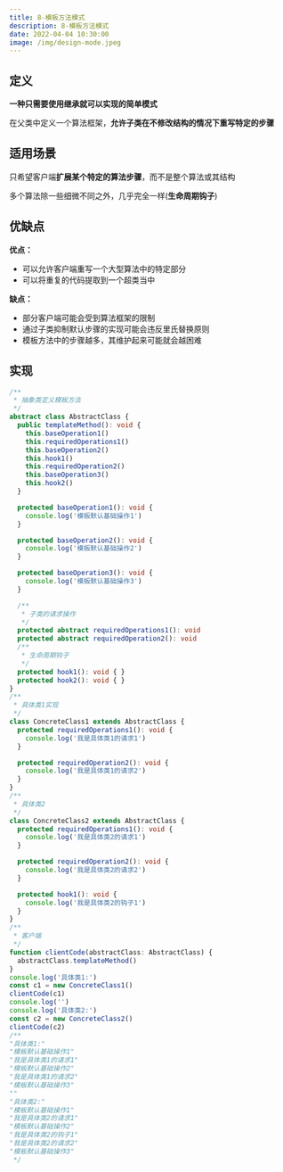 ```yaml
---
title: 8-模板方法模式
description: 8-模板方法模式
date: 2022-04-04 10:30:00
image: /img/design-mode.jpeg
---
```



## 定义

**一种只需要使用继承就可以实现的简单模式**

在父类中定义一个算法框架，**允许子类在不修改结构的情况下重写特定的步骤**

## 适用场景

只希望客户端**扩展某个特定的算法步骤**，而不是整个算法或其结构

多个算法除一些细微不同之外，几乎完全一样(**生命周期钩子**)

## 优缺点

**优点：**
- 可以允许客户端重写一个大型算法中的特定部分
- 可以将重复的代码提取到一个超类当中

**缺点：**
- 部分客户端可能会受到算法框架的限制
- 通过子类抑制默认步骤的实现可能会违反里氏替换原则
- 模板方法中的步骤越多，其维护起来可能就会越困难

## 实现

```ts
/**
 * 抽象类定义模板方法
 */
abstract class AbstractClass {
  public templateMethod(): void {
    this.baseOperation1()
    this.requiredOperations1()
    this.baseOperation2()
    this.hook1()
    this.requiredOperation2()
    this.baseOperation3()
    this.hook2()
  }

  protected baseOperation1(): void {
    console.log('模板默认基础操作1')
  }

  protected baseOperation2(): void {
    console.log('模板默认基础操作2')
  }

  protected baseOperation3(): void {
    console.log('模板默认基础操作3')
  }

  /**
   * 子类的请求操作
   */
  protected abstract requiredOperations1(): void
  protected abstract requiredOperation2(): void
  /**
   * 生命周期钩子
   */
  protected hook1(): void { }
  protected hook2(): void { }
}
/**
 * 具体类1实现
 */
class ConcreteClass1 extends AbstractClass {
  protected requiredOperations1(): void {
    console.log('我是具体类1的请求1')
  }

  protected requiredOperation2(): void {
    console.log('我是具体类1的请求2')
  }
}
/**
 * 具体类2
 */
class ConcreteClass2 extends AbstractClass {
  protected requiredOperations1(): void {
    console.log('我是具体类2的请求1')
  }

  protected requiredOperation2(): void {
    console.log('我是具体类2的请求2')
  }

  protected hook1(): void {
    console.log('我是具体类2的钩子1')
  }
}
/**
 * 客户端
 */
function clientCode(abstractClass: AbstractClass) {
  abstractClass.templateMethod()
}
console.log('具体类1:')
const c1 = new ConcreteClass1()
clientCode(c1)
console.log('')
console.log('具体类2:')
const c2 = new ConcreteClass2()
clientCode(c2)
/**
"具体类1:"
"模板默认基础操作1"
"我是具体类1的请求1"
"模板默认基础操作2"
"我是具体类1的请求2"
"模板默认基础操作3"
""
"具体类2:"
"模板默认基础操作1"
"我是具体类2的请求1"
"模板默认基础操作2"
"我是具体类2的钩子1"
"我是具体类2的请求2"
"模板默认基础操作3"
 */
```